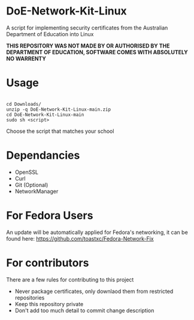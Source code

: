 # DoE-Network-Kit-Linux
A script for implementing security certificates from the Australian Department of Education into Linux

**THIS REPOSITORY WAS NOT MADE BY OR AUTHORISED BY THE DEPARTMENT OF EDUCATION, SOFTWARE COMES WITH ABSOLUTELY NO WARRENTY**

# Usage

```
 
cd Downloads/
unzip -q DoE-Network-Kit-Linux-main.zip
cd DoE-Network-Kit-Linux-main
sudo sh <script>
```
Choose the script that matches your school


# Dependancies
- OpenSSL
- Curl
- Git (Optional)
- NetworkManager

# For Fedora Users
An update will be automatically applied for Fedora's networking, it can be found here:
https://github.com/toastxc/Fedora-Network-Fix


# For contributors
There are a few rules for contributing to this project
- Never package certificates, only downlaod them from restricted repositories
- Keep this repository private
- Don't add too much detail to commit change description 
